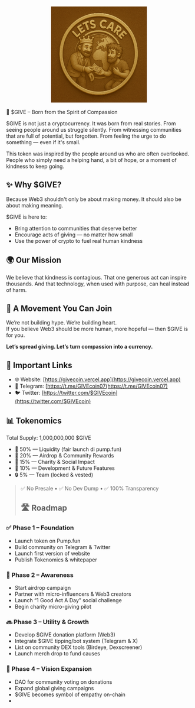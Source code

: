 <p align="center">
  <img src="file_00000000401c62308b498dba9a286652.png"="$GIVE Logo" width="260"/>
</p>

💚 $GIVE – Born from the Spirit of Compassion

$GIVE is not just a cryptocurrency. It was born from real stories. From seeing people around us struggle silently. From witnessing communities that are full of potential, but forgotten. From feeling the urge to do something — even if it's small.

This token was inspired by the people around us who are often overlooked.  
People who simply need a helping hand, a bit of hope, or a moment of kindness to keep going.

## ✨ Why $GIVE?

Because Web3 shouldn't only be about making money. It should also be about making meaning.

$GIVE is here to:
- Bring attention to communities that deserve better
- Encourage acts of giving — no matter how small
- Use the power of crypto to fuel real human kindness

## 🌍 Our Mission

We believe that kindness is contagious. That one generous act can inspire thousands. And that technology, when used with purpose, can heal instead of harm.

## 🔗 A Movement You Can Join

We’re not building hype. We’re building heart.  
If you believe Web3 should be more human, more hopeful — then $GIVE is for you.

**Let’s spread giving. Let’s turn compassion into a currency.**

## 🔗 Important Links

- 🌐 Website: [https://givecoin.vercel.app](https://givecoin.vercel.app)
- 💬 Telegram: [https://t.me/GIVEcoin07(https://t.me/GIVEcoin07)
- 🐦 Twitter: [https://twitter.com/$GIVEcoin](https://twitter.com/$GIVEcoin)


## 📊 Tokenomics

Total Supply: 1,000,000,000 $GIVE

- 🔁 50% — Liquidity (fair launch di pump.fun)
- 🎁 20% — Airdrop & Community Rewards
- 💚 15% — Charity & Social Impact
- 🧠 10% — Development & Future Features
- 🔒 5%  — Team (locked & vested)

> ✅ No Presale • ✅ No Dev Dump • ✅ 100% Transparency
>
>## 🛣️ Roadmap

### ✅ Phase 1 – Foundation
- Launch token on Pump.fun
- Build community on Telegram & Twitter
- Launch first version of website
- Publish Tokenomics & whitepaper

### 🚧 Phase 2 – Awareness
- Start airdrop campaign
- Partner with micro-influencers & Web3 creators
- Launch “1 Good Act A Day” social challenge
- Begin charity micro-giving pilot

### 🔜 Phase 3 – Utility & Growth
- Develop $GIVE donation platform (Web3)
- Integrate $GIVE tipping/bot system (Telegram & X)
- List on community DEX tools (Birdeye, Dexscreener)
- Launch merch drop to fund causes

### 🔮 Phase 4 – Vision Expansion
- DAO for community voting on donations
- Expand global giving campaigns
- $GIVE becomes symbol of empathy on-chain 
- 
